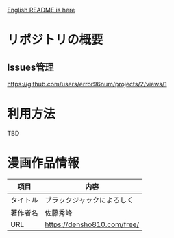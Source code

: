 [English README is here](README.md)

# リポジトリの概要

## Issues管理
https://github.com/users/error96num/projects/2/views/1

# 利用方法

TBD

# 漫画作品情報

| 項目 | 内容 |
| ---- | ---- |
| タイトル | ブラックジャックによろしく |
| 著作者名 | 佐藤秀峰 |
| URL | https://densho810.com/free/ |
